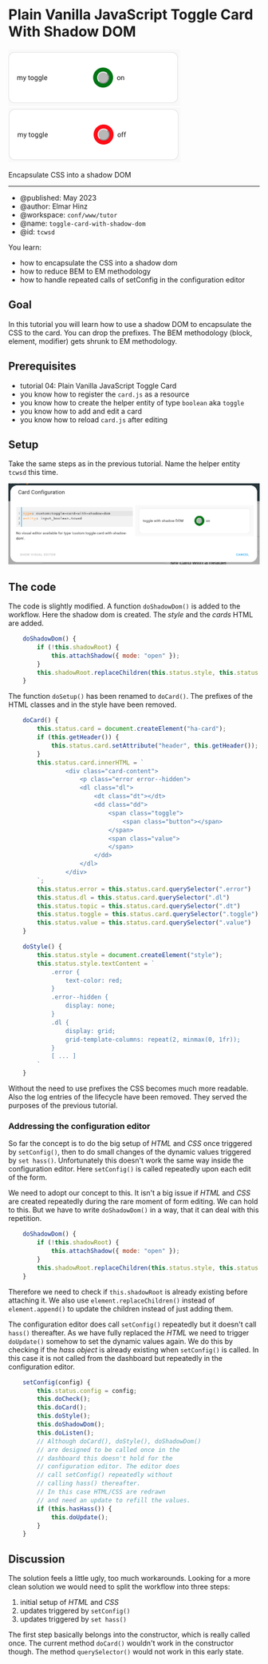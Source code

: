 # Plain Vanilla JavaScript Toggle Card With Shadow DOM

![toggle on](img/toggle-on.png)
![toggle off](img/toggle-off.png)

Encapsulate CSS into a shadow DOM

***

* @published: May 2023
* @author: Elmar Hinz
* @workspace: `conf/www/tutor`
* @name: `toggle-card-with-shadow-dom`
* @id: `tcwsd`

You learn:

* how to encapsulate the CSS into a shadow dom
* how to reduce BEM to EM methodology
* how to handle repeated calls of setConfig in the configuration editor

## Goal

In this tutorial you will learn how to use a shadow DOM to encapsulate
the CSS to the card. You can drop the prefixes. The BEM methodology
(block, element, modifier) gets shrunk to EM methodology.

## Prerequisites

* tutorial 04: Plain Vanilla JavaScript Toggle Card
* you know how to register the `card.js` as a resource
* you know how to create the helper entity of type `boolean` aka `toggle`
* you know how to add and edit a card
* you know how to reload `card.js` after editing

## Setup

Take the same steps as in the previous tutorial. Name the helper entity
`tcwsd` this time.

![configuration of the card](img/configuration.png)

## The code

The code is slightly modified. A function `doShadowDom()` is added to the
workflow. Here the shadow dom is created. The *style* and the *cards* HTML
are added.

```js
    doShadowDom() {
        if (!this.shadowRoot) {
            this.attachShadow({ mode: "open" });
        }
        this.shadowRoot.replaceChildren(this.status.style, this.status.card);
    }
```

The function `doSetup()` has been renamed to `doCard()`. The prefixes
of the HTML classes and in the style have been removed.

```js
    doCard() {
        this.status.card = document.createElement("ha-card");
        if (this.getHeader()) {
            this.status.card.setAttribute("header", this.getHeader());
        }
        this.status.card.innerHTML = `
                <div class="card-content">
                    <p class="error error--hidden">
                    <dl class="dl">
                        <dt class="dt"></dt>
                        <dd class="dd">
                            <span class="toggle">
                                <span class="button"></span>
                            </span>
                            <span class="value">
                            </span>
                        </dd>
                    </dl>
                </div>
        `;
        this.status.error = this.status.card.querySelector(".error")
        this.status.dl = this.status.card.querySelector(".dl")
        this.status.topic = this.status.card.querySelector(".dt")
        this.status.toggle = this.status.card.querySelector(".toggle")
        this.status.value = this.status.card.querySelector(".value")
    }
```

```js
    doStyle() {
        this.status.style = document.createElement("style");
        this.status.style.textContent = `
            .error {
                text-color: red;
            }
            .error--hidden {
                display: none;
            }
            .dl {
                display: grid;
                grid-template-columns: repeat(2, minmax(0, 1fr));
            }
            [ ... ]
        `
    }
```

Without the need to use prefixes the CSS becomes much more readable.
Also the log entries of the lifecycle have been removed. They served
the purposes of the previous tutorial.

### Addressing the configuration editor

So far the concept is to do the big setup of *HTML* and *CSS* once triggered by `setConfig()`,
then to do small changes of the dynamic values triggered by `set hass()`. Unfortunately this
doesn't work the same way inside the configuration editor. Here `setConfig()` is called
repeatedly upon each edit of the form.

We need to adopt our concept to this. It isn't a big issue if *HTML* and *CSS* are
created repeatedly during the rare moment of form editing. We can hold to this. But
we have to write `doShadowDom()` in a way, that it can deal with this repetition.

```js
    doShadowDom() {
        if (!this.shadowRoot) {
            this.attachShadow({ mode: "open" });
        }
        this.shadowRoot.replaceChildren(this.status.style, this.status.card);
    }
```

Therefore we need to check if `this.shadowRoot` is already existing before attaching it.
We also use `element.replaceChildren()` instead of `element.append()` to update
the children instead of just adding them.

The configuration editor does call `setConfig()` repeatedly but it doesn't call
`hass()` thereafter. As we have fully replaced the *HTML* we need to trigger `doUpdate()`
somehow to set the dynamic values again. We do this by checking if the *hass object* is already
existing when `setConfig()` is called. In this case it is not called from the
dashboard but repeatedly in the configuration editor.


```js
    setConfig(config) {
        this.status.config = config;
        this.doCheck();
        this.doCard();
        this.doStyle();
        this.doShadowDom();
        this.doListen();
        // Although doCard(), doStyle(), doShadowDom()
        // are designed to be called once in the
        // dashboard this doesn't hold for the
        // configuration editor. The editor does
        // call setConfig() repeatedly without
        // calling hass() thereafter.
        // In this case HTML/CSS are redrawn
        // and need an update to refill the values.
        if (this.hasHass()) {
            this.doUpdate();
        }
    }
```

## Discussion

The solution feels a little ugly, too much workarounds. Looking for a more clean solution we would
need to split the workflow into three steps:

1. initial setup of *HTML* and *CSS*
2. updates triggered by `setConfig()`
3. updates triggered by `set hass()`

The first step basically belongs into the constructor, which is really called once.
The current method `doCard()` wouldn't work in the constructor though. The method
`querySelector()` would not work in this early state.